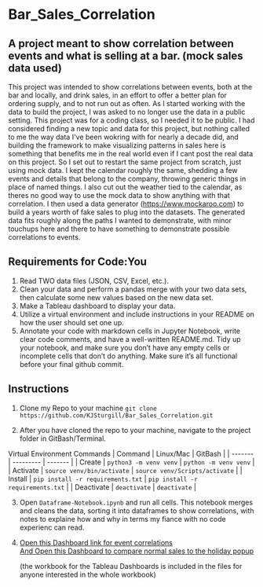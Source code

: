 # Bar_Sales_Correlation
## A project meant to show correlation between events and what is selling at a bar. (mock sales data used)

This project was intended to show correlations between events, both at the bar and locally, and drink sales, in an effort to offer a better plan for ordering supply, and to not run out as often. As I started working with the data to build the project, I was asked to no longer use the data in a public setting. This project was for a coding class, so I needed it to be public. I had considered finding a new topic and data for this project, but nothing called to me the way data I've been wokring with for nearly a decade did, and building the framework to make visualizing patterns in sales here is something that benefits me in the real world even if I cant post the real data on this project. So I set out to restart the same project from scratch, just using mock data. I kept the calendar roughly the same, shedding a few events and details that belong to the company, throwing generic things in place of named things. I also cut out the weather tied to the calendar, as theres no good way to use the mock data to show anything with that correlation. I then used a data generator (https://www.mockaroo.com) to build a years worth of fake sales to plug into the datasets. The generated data fits roughly along the paths I wanted to demonstrate, with minor touchups here and there to have something to demonstrate possible correlations to events.


## Requirements for Code:You
1) Read TWO data files (JSON, CSV, Excel, etc.).
2) Clean your data and perform a pandas merge with your two data sets, then calculate some new values based on the new data set.
3) Make a Tableau dashboard to display your data.
4) Utilize a virtual environment and include instructions in your README on how the user should set one up.
5) Annotate your code with markdown cells in Jupyter Notebook, write clear code comments, and have a well-written README.md. Tidy up your notebook, and make sure you don’t have any empty cells or incomplete cells that don’t do anything. Make sure it’s all functional before your final github commit.


## Instructions
1) Clone my Repo to your machine 
`git clone https://github.com/KJSturgill/Bar_Sales_Correlation.git`

2) After you have cloned the repo to your machine, navigate to the project 
folder in GitBash/Terminal.

Virtual Environment Commands
| Command | Linux/Mac | GitBash |
| ------- | --------- | ------- |
| Create | `python3 -m venv venv` | `python -m venv venv` |
| Activate | `source venv/bin/activate` | `source venv/Scripts/activate` |
| Install | `pip install -r requirements.txt` | `pip install -r requirements.txt` |
| Deactivate | `deactivate` | `deactivate` |

3) Open `Dataframe-Notebook.ipynb` and run all cells. This notebook merges and cleans the data, sorting it into dataframes to show correlations, with notes to explaine how and why in terms my fiance with no code experienc can read.

4) [Open this Dashboard link for event correlations](https://public.tableau.com/app/profile/kevin.sturgill/viz/MockBarSales-events/EventAffectonSales?publish=yes)   
   [And Open this Dashboard to compare normal sales to the holiday popup](https://public.tableau.com/app/profile/kevin.sturgill/viz/MockBarSales/Popupvs_NoPopup)

    (the workbook for the Tableau Dashboards is included in the files for anyone interested in the whole workbook)
